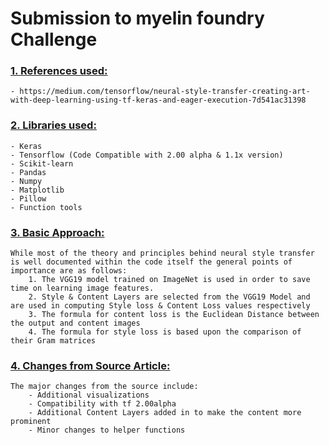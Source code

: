 # Submission to myelin foundry Challenge

### <u>1. References used: </u>
    - https://medium.com/tensorflow/neural-style-transfer-creating-art-with-deep-learning-using-tf-keras-and-eager-execution-7d541ac31398

### <u>2. Libraries used: </u>
    - Keras
    - Tensorflow (Code Compatible with 2.00 alpha & 1.1x version)
    - Scikit-learn
    - Pandas
    - Numpy
    - Matplotlib
    - Pillow
    - Function tools
  
### <u>3. Basic Approach: </u>
    While most of the theory and principles behind neural style transfer is well documented within the code itself the general points of importance are as follows: 
        1. The VGG19 model trained on ImageNet is used in order to save time on learning image features.
        2. Style & Content Layers are selected from the VGG19 Model and are used in computing Style loss & Content Loss values respectively
        3. The formula for content loss is the Euclidean Distance between the output and content images
        4. The formula for style loss is based upon the comparison of their Gram matrices

### <u>4. Changes from Source Article: </u>
    The major changes from the source include:
        - Additional visualizations
        - Compatibility with tf 2.00alpha
        - Additional Content Layers added in to make the content more prominent
        - Minor changes to helper functions